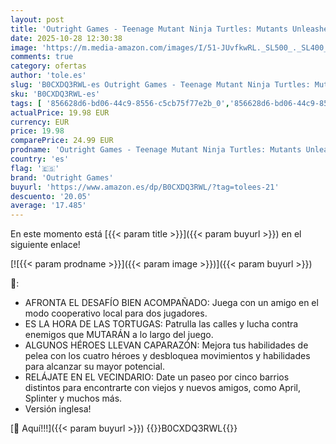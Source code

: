 ```yaml
---
layout: post
title: 'Outright Games - Teenage Mutant Ninja Turtles: Mutants Unleashed - Xbox  Versión inglesa '
date: 2025-10-28 12:30:38
image: 'https://m.media-amazon.com/images/I/51-JUvfkwRL._SL500_._SL400_.jpg'
comments: true
category: ofertas
author: 'tole.es'
slug: 'B0CXDQ3RWL-es Outright Games - Teenage Mutant Ninja Turtles: Mutants...'
sku: 'B0CXDQ3RWL-es'
tags: [ '856628d6-bd06-44c9-8556-c5cb75f77e2b_0','856628d6-bd06-44c9-8556-c5cb75f77e2b_2201','856628d6-bd06-44c9-8556-c5cb75f77e2b_3601','Arborist Merchandising Root','Hardware y juegos para Xbox Series X y S','Juegos para Xbox Series X y S','Preventa de Videojuegos','Self Service','Sistemas heredados','Sistemas heredados de Xbox','Special Features Stores','Videojuegos','Videojuegos más esperados','Xbox: Juegos, consolas y accesorios','outright games','xbox','🇪🇸', ]
actualPrice: 19.98 EUR
currency: EUR
price: 19.98
comparePrice: 24.99 EUR
prodname: 'Outright Games - Teenage Mutant Ninja Turtles: Mutants Unleashed - Xbox  Versión inglesa '
country: 'es'
flag: '🇪🇸'
brand: 'Outright Games'
buyurl: 'https://www.amazon.es/dp/B0CXDQ3RWL/?tag=tolees-21'
descuento: '20.05'
average: '17.485'
---
```


En este momento está [{{< param title >}}]({{< param buyurl >}}) en el siguiente enlace!

[![{{< param prodname >}}]({{< param image >}})]({{< param buyurl >}})

🔎:

- AFRONTA EL DESAFÍO BIEN ACOMPAÑADO: Juega con un amigo en el modo cooperativo local para dos jugadores.
- ES LA HORA DE LAS TORTUGAS: Patrulla las calles y lucha contra enemigos que MUTARÁN a lo largo del juego.
- ALGUNOS HÉROES LLEVAN CAPARAZÓN: Mejora tus habilidades de pelea con los cuatro héroes y desbloquea movimientos y habilidades para alcanzar su mayor potencial.
- RELÁJATE EN EL VECINDARIO: Date un paseo por cinco barrios distintos para encontrarte con viejos y nuevos amigos, como April, Splinter y muchos más.
- Versión inglesa!

[🛒 Aquí!!!]({{< param buyurl >}})
{{<world>}}B0CXDQ3RWL{{</world>}}
